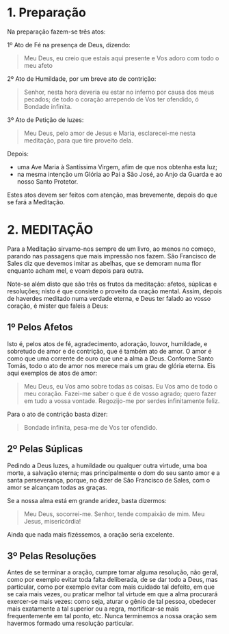 # 1\. Preparação

Na preparação fazem-se três atos:

1º Ato de Fé na presença de Deus, dizendo:

> Meu Deus, eu creio que estais aqui presente e Vos adoro com todo o meu afeto

2º Ato de Humildade, por um breve ato de contrição:

> Senhor, nesta hora deveria eu estar no inferno por causa dos meus pecados; de todo o coração arrependo de Vos ter ofendido, ó Bondade infinita.

3º Ato de Petição de luzes:

> Meu Deus, pelo amor de Jesus e Maria, esclarecei-me nesta meditação, para que tire proveito dela.

Depois:
- uma Ave Maria à Santíssima Virgem, afim de que nos obtenha esta luz;
- na mesma intenção um Glória ao Pai a São José, ao Anjo da Guarda e ao nosso Santo Protetor.

Estes atos devem ser feitos com atenção, mas brevemente, depois do que se fará a Meditação.

# 2\. MEDITAÇÃO
Para a Meditação sirvamo-nos sempre de um livro, ao menos no começo, parando nas passagens que mais impressão nos fazem. São Francisco de Sales diz que devemos imitar as abelhas, que se demoram numa flor enquanto acham mel, e voam depois para outra.

Note-se além disto que são três os frutos da meditação: afetos, súplicas e resoluções; nisto é que consiste o proveito da oração mental. Assim, depois de haverdes meditado numa verdade eterna, e Deus ter falado ao vosso coração, é mister que faleis a Deus:

## 1º Pelos Afetos
Isto é, pelos atos de fé, agradecimento, adoração, louvor, humildade, e sobretudo de amor e de contrição, que é também ato de amor. O amor é como que uma corrente de ouro que une a alma a Deus. Conforme Santo Tomás, todo o ato de amor nos merece mais um grau de glória eterna. Eis aqui exemplos de atos de amor:

> Meu Deus, eu Vos amo sobre todas as coisas.
Eu Vos amo de todo o meu coração.
Fazei-me saber o que é de vosso agrado; quero fazer em tudo a vossa vontade.
Regozijo-me por serdes infinitamente feliz.

Para o ato de contrição basta dizer:

> Bondade infinita, pesa-me de Vos ter ofendido.

## 2º Pelas Súplicas
Pedindo a Deus luzes, a humildade ou qualquer outra virtude, uma boa morte, a salvação eterna; mas principalmente o dom do seu santo amor e a santa perseverança, porque, no dizer de São Francisco de Sales, com o amor se alcançam todas as graças.

Se a nossa alma está em grande aridez, basta dizermos:

> Meu Deus, socorrei-me. Senhor, tende compaixão de mim. Meu Jesus, misericórdia!

Ainda que nada mais fizéssemos, a oração seria excelente.

## 3º Pelas Resoluções
Antes de se terminar a oração, cumpre tomar alguma resolução, não geral, como por exemplo evitar toda falta deliberada, de se dar todo a Deus, mas particular, como por exemplo evitar com mais cuidado tal defeito, em que se caia mais vezes, ou praticar melhor tal virtude em que a alma procurará exercer-se mais vezes: como seja, aturar o gênio de tal pessoa, obedecer mais exatamente a tal superior ou a regra, mortificar-se mais frequentemente em tal ponto, etc. Nunca terminemos a nossa oração sem havermos formado uma resolução particular.